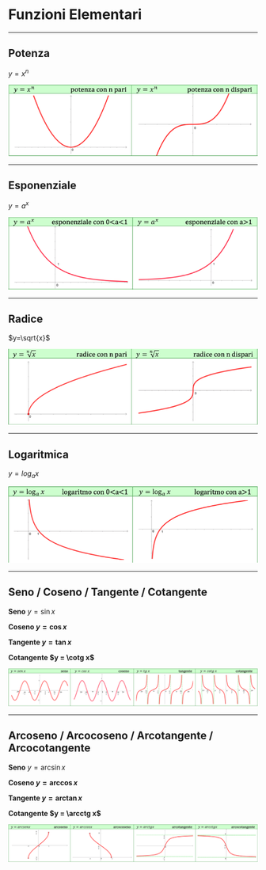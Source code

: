 # Funzioni Elementari

---

## Potenza

$y = x^n$

![Screenshot 2021-12-17 at 20.22.16.png](Funzioni%20Elementari%20fae125cd04cc40c9976f1d4b5d4a684d/Screenshot_2021-12-17_at_20.22.16.png)

---

## Esponenziale

$y=a^x$

![Screenshot 2021-12-17 at 20.24.26.png](Funzioni%20Elementari%20fae125cd04cc40c9976f1d4b5d4a684d/Screenshot_2021-12-17_at_20.24.26.png)

---

## Radice

$y=\sqrt{x}$

![Screenshot 2021-12-17 at 20.27.21.png](Funzioni%20Elementari%20fae125cd04cc40c9976f1d4b5d4a684d/Screenshot_2021-12-17_at_20.27.21.png)

---

## Logaritmica

$y = log_ax$

![Screenshot 2021-12-17 at 20.29.13.png](Funzioni%20Elementari%20fae125cd04cc40c9976f1d4b5d4a684d/Screenshot_2021-12-17_at_20.29.13.png)

---

## Seno / Coseno / Tangente / Cotangente

**Seno** $y = \sin x$

**Coseno $y = \cos x$**

**Tangente $y = \tan x$**

**Cotangente $y = \cotg x$**

![Screenshot 2021-12-17 at 20.30.59.png](Funzioni%20Elementari%20fae125cd04cc40c9976f1d4b5d4a684d/Screenshot_2021-12-17_at_20.30.59.png)

---

## Arcoseno / Arcocoseno / Arcotangente / Arcocotangente

**Seno** $y = \arcsin x$

**Coseno $y = \arccos x$**

**Tangente $y = \arctan x$**

**Cotangente $y = \arcctg x$**

![Screenshot 2021-12-17 at 20.33.05.png](Funzioni%20Elementari%20fae125cd04cc40c9976f1d4b5d4a684d/Screenshot_2021-12-17_at_20.33.05.png)